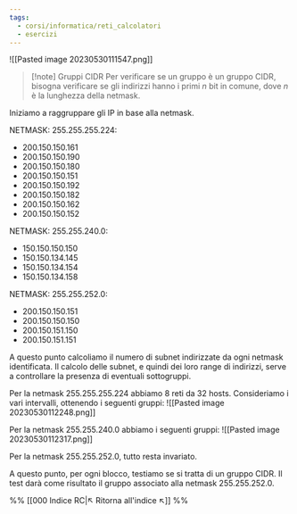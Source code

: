 ```yaml
---
tags:
  - corsi/informatica/reti_calcolatori
  - esercizi
---
```

![[Pasted image 20230530111547.png]]

> [!note] Gruppi CIDR
> Per verificare se un gruppo è un gruppo CIDR, bisogna verificare se gli indirizzi hanno i primi $n$ bit in comune, dove $n$ è la lunghezza della netmask.

Iniziamo a raggruppare gli IP in base alla netmask.

NETMASK: $255.255.255.224$:
- $200.150.150.161$
- $200.150.150.190$
- $200.150.150.180$
- $200.150.150.151$
- $200.150.150.192$
- $200.150.150.182$
- $200.150.150.162$
- $200.150.150.152$

NETMASK: $255.255.240.0$:
- $150.150.150.150$
- $150.150.134.145$
- $150.150.134.154$
- $150.150.134.158$

NETMASK: $255.255.252.0$:
- $200.150.150.151$
- $200.150.150.150$
- $200.150.151.150$
- $200.150.151.151$

A questo punto calcoliamo il numero di subnet indirizzate da ogni netmask identificata. Il calcolo delle subnet, e quindi dei loro range di indirizzi, serve a controllare la presenza di eventuali sottogruppi.

Per la netmask $255.255.255.224$ abbiamo 8 reti da 32 hosts.
Consideriamo i vari intervalli, ottenendo i seguenti gruppi:
![[Pasted image 20230530112248.png]]

Per la netmask $255.255.240.0$ abbiamo i seguenti gruppi:
![[Pasted image 20230530112317.png]]

Per la netmask $255.255.252.0$, tutto resta invariato.

A questo punto, per ogni blocco, testiamo se si tratta di un gruppo CIDR. 
Il test darà come risultato il gruppo associato alla netmask $255.255.252.0$.

%%
[[000 Indice RC|↖ Ritorna all'indice ↖]]
%%